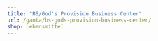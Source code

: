 ```yaml
---
title: "BS/God's Provision Business Center"
url: /ganta/bs-gods-provision-business-center/
shop: Lebensmittel
---
```


